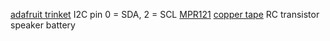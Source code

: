[adafruit trinket](http://www.adafruit.com/products/1500) I2C pin 0 = SDA, 2 = SCL
[MPR121](https://www.adafruit.com/products/1982)
[copper tape](https://www.adafruit.com/products/1127)
RC
transistor
speaker
battery

